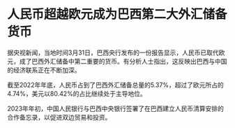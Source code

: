 # 人民币超越欧元成为巴西第二大外汇储备货币

据央视新闻，当地时间3月31日，巴西央行发布的一份报告显示，人民币已取代欧元，成了巴西外汇储备中第二重要的货币。有分析人士指出，这反映出巴西与中国的经济联系正在不断加深。

截至2022年年底，人民币占到了巴西外汇储备总量的5.37%，超过了欧元所占的4.74%，美元以80.42%的占比继续处于主导地位。

2023年年初，中国人民银行与巴西中央银行签署了在巴西建立人民币清算安排的合作备忘录，以促进双边贸易和投资。


